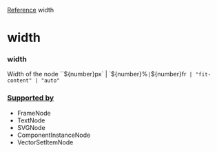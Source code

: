 [Reference](https://www.framer.com/developers/reference)
width
# width
### width
Width of the node
``${number}px` | `${number}%` | `${number}fr` | "fit-content" | "auto"`
### [Supported by](https://www.framer.com/developers/reference/plugins-traits-width#supported-by)
  * FrameNode
  * TextNode
  * SVGNode
  * ComponentInstanceNode
  * VectorSetItemNode


